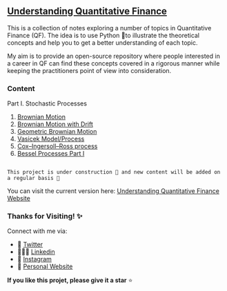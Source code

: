 ## [Understanding Quantitative Finance](https://quantgirluk.github.io/Understanding-Quantitative-Finance/intro.html)


This is a collection of notes exploring a number of topics in Quantitative Finance (QF). The idea is to use Python 🐍to illustrate the theoretical concepts and help you to get a better understanding of each topic.

My aim is to provide an open-source repository where people interested in a career in QF can find these concepts covered in a rigorous manner while keeping the practitioners point of view into consideration.

### Content

Part I. Stochastic Processes

1. [Brownian Motion](https://quantgirluk.github.io/Understanding-Quantitative-Finance/brownian_motion.html)
2. [Brownian Motion with Drift](https://quantgirluk.github.io/Understanding-Quantitative-Finance/brownian_motion_arithmetic.html)
3. [Geometric Brownian Motion](https://quantgirluk.github.io/Understanding-Quantitative-Finance/geometric_brownian_motion.html)
4. [Vasicek Model/Process](https://quantgirluk.github.io/Understanding-Quantitative-Finance/vasicek.html)
5. [Cox–Ingersoll–Ross process](https://quantgirluk.github.io/Understanding-Quantitative-Finance/cir_process.html)
6. [Bessel Processes Part I](https://quantgirluk.github.io/Understanding-Quantitative-Finance/bessel_processes_part1.html)


```{note}

This project is under construction 🦺 and new content will be added on a regular basis 🌱 

```

You can visit the current version here: [Understanding Quantitative Finance Website](https://quantgirluk.github.io/Understanding-Quantitative-Finance/intro.html)

### Thanks for Visiting! ✨

Connect with me via:

- 🦜 [Twitter](https://twitter.com/Quant_Girl)
- 👩🏽‍💼 [Linkedin](https://www.linkedin.com/in/dialidsantiago/)
- 📸 [Instagram](https://www.instagram.com/quant_girl/)
- 👾 [Personal Website](https://quantgirl.blog)


**If you like this projet, please give it a star** ⭐️
